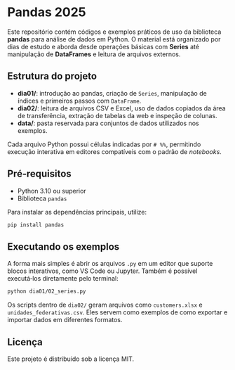 # Pandas 2025

Este repositório contém códigos e exemplos práticos de uso da biblioteca **pandas** para análise de dados em Python. O material está organizado por dias de estudo e aborda desde operações básicas com **Series** até manipulação de **DataFrames** e leitura de arquivos externos.

## Estrutura do projeto

- **dia01/**: introdução ao pandas, criação de `Series`, manipulação de índices e primeiros passos com `DataFrame`.
- **dia02/**: leitura de arquivos CSV e Excel, uso de dados copiados da área de transferência, extração de tabelas da web e inspeção de colunas.
- **data/**: pasta reservada para conjuntos de dados utilizados nos exemplos.

Cada arquivo Python possui células indicadas por `# %%`, permitindo execução interativa em editores compatíveis com o padrão de *notebooks*.

## Pré‑requisitos

- Python 3.10 ou superior
- Biblioteca `pandas`

Para instalar as dependências principais, utilize:

```bash
pip install pandas
```

## Executando os exemplos

A forma mais simples é abrir os arquivos `.py` em um editor que suporte blocos interativos, como VS Code ou Jupyter. Também é possível executá‑los diretamente pelo terminal:

```bash
python dia01/02_series.py
```

Os scripts dentro de `dia02/` geram arquivos como `customers.xlsx` e `unidades_federativas.csv`. Eles servem como exemplos de como exportar e importar dados em diferentes formatos.

## Licença

Este projeto é distribuído sob a licença MIT.

